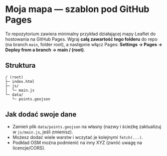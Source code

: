 
# Moja mapa — szablon pod GitHub Pages

To repozytorium zawiera minimalny przykład działającej mapy Leaflet do hostowania na GitHub Pages.
Wgraj **całą zawartość tego folderu** do repo (na branch `main`, folder root), a następnie włącz Pages:
**Settings → Pages → Deploy from a branch → main / (root)**.

## Struktura
```
/ (root)
├─ index.html
├─ js/
│  └─ main.js
└─ data/
   └─ points.geojson
```

## Jak dodać swoje dane
- Zamień plik `data/points.geojson` na własny (nazwy i ścieżkę zaktualizuj w `js/main.js`, jeśli zmienisz).
- Możesz dodać wiele warstw i wczytać je kolejnymi `fetch(...)`.
- Podkład OSM można podmienić na inny XYZ (zwróć uwagę na licencje/CORS).
